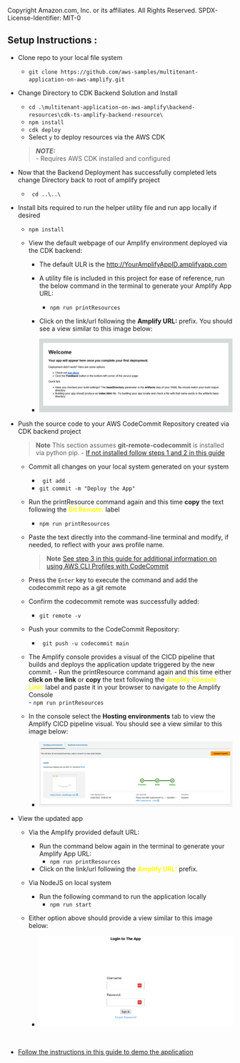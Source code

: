 Copyright Amazon.com, Inc. or its affiliates. All Rights Reserved.
SPDX-License-Identifier: MIT-0
## Setup Instructions : 

- Clone repo to your local file system 
    - `git clone https://github.com/aws-samples/multitenant-application-on-aws-amplify.git  `

- Change Directory to CDK Backend Solution and Install
    - `cd .\multitenant-application-on-aws-amplify\backend-resources\cdk-ts-amplify-backend-resource\`
    - `npm install `      
    - `cdk deploy `
    - Select `y` to deploy resources via the AWS CDK       
    > **_NOTE:_**  
            - Requires AWS CDK installed and configured 

- Now that the Backend Deployment has successfully completed lets change Directory back to root of amplify project 
    - ` cd ..\..\`
- Install bits required to run the helper utility file and run app locally if desired
    - `npm install  `

    - View the default webpage of our Amplify environment deployed via the CDK backend: 
        - The default ULR is the http://YourAmplifyAppID.amplifyapp.com

        - A utility file is included in this project for ease of reference, run the below command in the terminal to generate your Amplify App URL: 
            - ` npm run printResources `

        - Click on the link/url following the **Amplify URL:** prefix. You should see a view similar to this image below:
        - ![Default Welcome](../images/InitialSiteView.png)

- Push the source code to your AWS CodeCommit Repository created via CDK backend project  
    > **Note** This section assumes **git-remote-codecommit** is installed via python pip. 
        - [If not installed follow steps 1 and 2 in this guide](./codecommit.md#git-remote-codecommit-setup)

    - Commit all changes on your local system generated on your system
        - ` git add .`
        - ` git commit -m "Deploy the App" `

    - Run the printResource command again and this time **copy**  the text following the <span style="color:yellow">**Git Remote:** </span> label 
         - ` npm run printResources `

    - Paste the text directly into the command-line terminal and modify, if needed, to reflect with your aws profile name. 
        > **Note** [See step 3 in this guide for additional information on using AWS CLI Profiles with CodeCommit](./codecommit.md#git-remote-codecommit-setup)  

    - Press the `Enter` key to execute the command and add the codecommit repo as a git remote 

    - Confirm the codecommit remote was successfully added:  
        - `git remote -v `

    - Push your commits to the CodeCommit Repository: 
        - ` git push -u codecommit main` 

    - The Amplify console provides a visual of the CICD pipeline that builds and deploys the application update triggered by the new commit.
            - Run the printResource command again and this time either **click on the link** or **copy**  the text following the <span style="color:yellow">**Amplify Console Link:** </span> label and paste it in your browser to navigate to the Amplify Console  
                - ` npm run printResources `
    - In the console select the **Hosting environments** tab to view the Amplify CICD pipeline visual. You should see a view similar to this image below:

        - ![Amplify CICD Pipeline](../images/AmplifyCICDPipeline.png)

- View the updated app

    - Via the Amplify provided default URL: 
        - Run the command below again in the terminal to generate your Amplify App URL: 
            - ` npm run printResources `
        - Click on the link/url following the <span style="color:yellow"> **Amplify URL:** </span> prefix. 
        

    - Via NodeJS on local system 
        - Run the following command to run the application locally
            - `npm run start`

    - Either option above should provide a view similar to this image below:
        - ![Default Welcome](../images/MultiTenantAppLogin.png)

<br />

   - [Follow the instructions in this guide to demo the application](./DemoInstructions.md)



